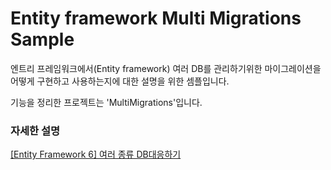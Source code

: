 # Entity framework Multi Migrations Sample

엔트리 프레임워크에서(Entity framework) 여러 DB를 관리하기위한 마이그레이션을 어떻게 구현하고 사용하는지에 대한 설명을 위한 셈플입니다.

기능을 정리한 프로젝트는 'MultiMigrations'입니다.

### 자세한 설명
[[Entity Framework 6] 여러 종류 DB대응하기](https://blog.danggun.net/10495)